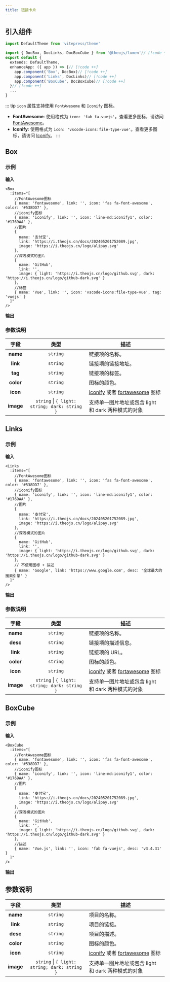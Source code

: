 ```yaml
---
title: 链接卡片
---
```


## 引入组件

```ts
import DefaultTheme from 'vitepress/theme'

import { DocBox, DocLinks, DocBoxCube } from '@theojs/lumen'// [!code ++]
export default {
  extends: DefaultTheme,
  enhanceApp: ({ app }) => {// [!code ++]
    app.component('Box', DocBox)// [!code ++]
    app.component('Links', DocLinks)// [!code ++]
    app.component('BoxCube', DocBoxCube)// [!code ++]
  }// [!code ++]
  ...
}

```

::: tip `icon` 属性支持使用 `FontAwesome` 和 `Iconify` 图标。

- **FontAwesome**: 使用格式为 `icon: 'fab fa-vuejs'`。查看更多图标，请访问 [FontAwesome](https://fontawesome.com/search?o=r&m=free)。
- **Iconify**: 使用格式为 `icon: 'vscode-icons:file-type-vue'`。查看更多图标，请访问 [Iconify](https://icon-sets.iconify.design/)。
  :::

## Box

### 示例

**输入**

```vue
<Box
  :items="[
    //FontAwesome图标
    { name: 'fontawesome', link: '', icon: 'fas fa-font-awesome', color: '#538DD7' },
    //iconify图标
    { name: 'iconify', link: '', icon: 'line-md:iconify1', color: '#1769AA' },
    //图片
    {
      name: '支付宝',
      link: 'https://i.theojs.cn/docs/202405201752089.jpg',
      image: 'https://i.theojs.cn/logo/alipay.svg'
    },
    //深浅模式的图片
    {
      name: 'GitHub',
      link: '',
      image: { light: 'https://i.theojs.cn/logo/github.svg', dark: 'https://i.theojs.cn/logo/github-dark.svg' }
    },
    //标签
    { name: 'Vue', link: '', icon: 'vscode-icons:file-type-vue', tag: 'vuejs' }
  ]"
/>
```

**输出**

<Box
  :items="[
    //FontAwesome图标
    { name: 'fontawesome', link: '', icon: 'fas fa-font-awesome', color: '#538DD7' },
    //iconify图标
    { name: 'iconify', link: '', icon: 'line-md:iconify1', color: '#1769AA' },
    //图片
    {
      name: '支付宝',
      link: 'https://i.theojs.cn/docs/202405201752089.jpg',
      image: 'https://i.theojs.cn/logo/alipay.svg'
    },
    //深浅模式的图片
    {
      name: 'GitHub',
      link: '',
      image: { light: 'https://i.theojs.cn/logo/github.svg', dark: 'https://i.theojs.cn/logo/github-dark.svg' }
    },
    //标签
    { name: 'Vue', link: '', icon: 'vscode-icons:file-type-vue', tag: 'vuejs' }
  ]"
/>

### 参数说明

|   字段    |                     类型                      | 描述                                                                                                                                             |
| :-------: | :-------------------------------------------: | ------------------------------------------------------------------------------------------------------------------------------------------------ |
| **name**  |                   `string`                    | 链接项的名称。                                                                                                                                   |
| **link**  |                   `string`                    | 链接项的链接地址。                                                                                                                               |
|  **tag**  |                   `string`                    | <Badge type="tip" text="可选" /> 链接项的标签。                                                                                                  |
| **color** |                   `string`                    | <Badge type="tip" text="可选" /> 图标的颜色。                                                                                                    |
| **icon**  |                   `string`                    | <Badge type="tip" text="可选" /> [iconify](https://icon-sets.iconify.design/) 或者 [fortawesome](https://fontawesome.com/search?o=r&m=free) 图标 |
| **image** | `string` \| `{ light: string; dark: string }` | <Badge type="tip" text="可选" /> 支持单一图片地址或包含 light 和 dark 两种模式的对象                                                             |

## Links

### 示例

**输入**

```vue
<Links
  :items="[
    //FontAwesome图标
    { name: 'fontawesome', link: '', icon: 'fas fa-font-awesome', color: '#538DD7' },
    //iconify图标
    { name: 'iconify', link: '', icon: 'line-md:iconify1', color: '#1769AA' },
    //图片
    {
      name: '支付宝',
      link: 'https://i.theojs.cn/docs/202405201752089.jpg',
      image: 'https://i.theojs.cn/logo/alipay.svg'
    },
    //深浅模式的图片
    {
      name: 'GitHub',
      link: '',
      image: { light: 'https://i.theojs.cn/logo/github.svg', dark: 'https://i.theojs.cn/logo/github-dark.svg' }
    },
    // 不使用图标 + 描述
    { name: 'Google', link: 'https://www.google.com', desc: '全球最大的搜索引擎' }
  ]"
/>
```

**输出**
<Links
  :items="[
    //FontAwesome图标
    { name: 'fontawesome', link: '', icon: 'fas fa-font-awesome', color: '#538DD7' },
    //iconify图标
    { name: 'iconify', link: '', icon: 'line-md:iconify1', color: '#1769AA' },
    //图片
    {
      name: '支付宝',
      link: 'https://i.theojs.cn/docs/202405201752089.jpg',
      image: 'https://i.theojs.cn/logo/alipay.svg'
    },
    //深浅模式的图片
    {
      name: 'GitHub',
      link: '',
      image: { light: 'https://i.theojs.cn/logo/github.svg', dark: 'https://i.theojs.cn/logo/github-dark.svg' }
    },
    // 不使用图标 + 描述
    { name: 'Google', link: 'https://www.google.com', desc: '全球最大的搜索引擎' }
  ]"
/>

### 参数说明

|   字段    |                     类型                      | 描述                                                                                                                                             |
| :-------: | :-------------------------------------------: | ------------------------------------------------------------------------------------------------------------------------------------------------ |
| **name**  |                   `string`                    | 链接项的名称。                                                                                                                                   |
| **desc**  |                   `string`                    | <Badge type="tip" text="可选" /> 链接项的描述信息。                                                                                              |
| **link**  |                   `string`                    | 链接项的 URL。                                                                                                                                   |
| **color** |                   `string`                    | <Badge type="tip" text="可选" /> 图标的颜色。                                                                                                    |
| **icon**  |                   `string`                    | <Badge type="tip" text="可选" /> [iconify](https://icon-sets.iconify.design/) 或者 [fortawesome](https://fontawesome.com/search?o=r&m=free) 图标 |
| **image** | `string` \| `{ light: string; dark: string }` | <Badge type="tip" text="可选" /> 支持单一图片地址或包含 light 和 dark 两种模式的对象                                                             |

## BoxCube

### 示例

**输入**

```vue
<BoxCube
  :items="[
    //FontAwesome图标
    { name: 'fontawesome', link: '', icon: 'fas fa-font-awesome', color: '#538DD7' },
    //iconify图标
    { name: 'iconify', link: '', icon: 'line-md:iconify1', color: '#1769AA' },
    //图片
    {
      name: '支付宝',
      link: 'https://i.theojs.cn/docs/202405201752089.jpg',
      image: 'https://i.theojs.cn/logo/alipay.svg'
    },
    //深浅模式的图片
    {
      name: 'GitHub',
      link: '',
      image: { light: 'https://i.theojs.cn/logo/github.svg', dark: 'https://i.theojs.cn/logo/github-dark.svg' }
    },
    //描述
    { name: 'Vue.js', link: '', icon: 'fab fa-vuejs', desc: 'v3.4.31' }
  ]"
/>
```

**输出**
<BoxCube
  :items="[
    //FontAwesome图标
    { name: 'fontawesome', link: '', icon: 'fas fa-font-awesome', color: '#538DD7' },
    //iconify图标
    { name: 'iconify', link: '', icon: 'line-md:iconify1', color: '#1769AA' },
    //图片
    {
      name: '支付宝',
      link: 'https://i.theojs.cn/docs/202405201752089.jpg',
      image: 'https://i.theojs.cn/logo/alipay.svg'
    },
    //深浅模式的图片
    {
      name: 'GitHub',
      link: '',
      image: { light: 'https://i.theojs.cn/logo/github.svg', dark: 'https://i.theojs.cn/logo/github-dark.svg' }
    },
    //描述
    { name: 'Vue.js', link: '', icon: 'fab fa-vuejs', desc: 'v3.4.31' }
  ]"
/>

## 参数说明

|   字段    |                     类型                      | 描述                                                                                                                                             |
| :-------: | :-------------------------------------------: | ------------------------------------------------------------------------------------------------------------------------------------------------ |
| **name**  |                   `string`                    | 项目的名称。                                                                                                                                     |
| **link**  |                   `string`                    | 项目的链接。                                                                                                                                     |
| **desc**  |                   `string`                    | <Badge type="tip" text="可选" /> 项目的描述。                                                                                                    |
| **color** |                   `string`                    | <Badge type="tip" text="可选" /> 图标的颜色。                                                                                                    |
| **icon**  |                   `string`                    | <Badge type="tip" text="可选" /> [iconify](https://icon-sets.iconify.design/) 或者 [fortawesome](https://fontawesome.com/search?o=r&m=free) 图标 |
| **image** | `string` \| `{ light: string; dark: string }` | <Badge type="tip" text="可选" /> 支持单一图片地址或包含 light 和 dark 两种模式的对象                                                             |
